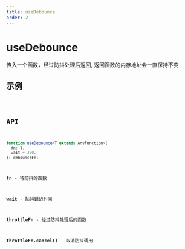 ```yaml
---
title: useDebounce
order: 2
---
```


# useDebounce
传入一个函数，经过防抖处理后返回, 返回函数的内存地址会一直保持不变

## 示例

<code src="./useDebounce.demo.tsx" />

## API
```ts
function useDebounce<T extends AnyFunction>(
  fn: T,
  wait = 300,
): debounceFn;
```

**fn** - 待防抖的函数

**wait** - 防抖延迟时间

**throttleFn** - 经过防抖处理后的函数

**throttleFn.cancel()** - 取消防抖调用
